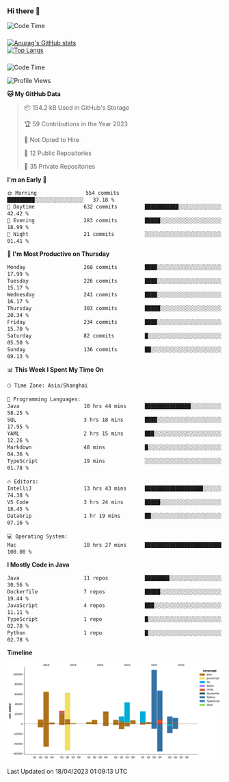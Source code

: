 ### Hi there 👋 

![Code Time](https://img.shields.io/endpoint?style=flat&url=https://codetime-api.datreks.com/badge/1061?logoColor=white%26project=%26recentMS=0%26showProject=false)

<!--
**Muyiafan/Muyiafan** is a ✨ _special_ ✨ repository because its `README.md` (this file) appears on your GitHub profile.

Here are some ideas to get you started:

- 🔭 I’m currently working on ...
- 🌱 I’m currently learning ...
- 👯 I’m looking to collaborate on ...
- 🤔 I’m looking for help with ...
- 💬 Ask me about ...
- 📫 How to reach me: ...
- 😄 Pronouns: ...
- ⚡ Fun fact: ...
-->

### 

[![Anurag's GitHub stats](https://github-readme-stats.vercel.app/api?username=Muyiafan)](https://github.com/anuraghazra/github-readme-stats)
<br>
[![Top Langs](https://github-readme-stats.vercel.app/api/top-langs/?username=Muyiafan)](https://github.com/anuraghazra/github-readme-stats)

### 

<!--START_SECTION:waka-->
![Code Time](http://img.shields.io/badge/Code%20Time-5%2C728%20hrs%2058%20mins-blue)

![Profile Views](http://img.shields.io/badge/Profile%20Views-0-blue)

**🐱 My GitHub Data** 

> 📦 154.2 kB Used in GitHub's Storage 
 > 
> 🏆 59 Contributions in the Year 2023
 > 
> 🚫 Not Opted to Hire
 > 
> 📜 12 Public Repositories 
 > 
> 🔑 35 Private Repositories 
 > 
**I'm an Early 🐤** 

```text
🌞 Morning                554 commits         █████████░░░░░░░░░░░░░░░░   37.18 % 
🌆 Daytime                632 commits         ███████████░░░░░░░░░░░░░░   42.42 % 
🌃 Evening                283 commits         █████░░░░░░░░░░░░░░░░░░░░   18.99 % 
🌙 Night                  21 commits          ░░░░░░░░░░░░░░░░░░░░░░░░░   01.41 % 
```
📅 **I'm Most Productive on Thursday** 

```text
Monday                   268 commits         ████░░░░░░░░░░░░░░░░░░░░░   17.99 % 
Tuesday                  226 commits         ████░░░░░░░░░░░░░░░░░░░░░   15.17 % 
Wednesday                241 commits         ████░░░░░░░░░░░░░░░░░░░░░   16.17 % 
Thursday                 303 commits         █████░░░░░░░░░░░░░░░░░░░░   20.34 % 
Friday                   234 commits         ████░░░░░░░░░░░░░░░░░░░░░   15.70 % 
Saturday                 82 commits          █░░░░░░░░░░░░░░░░░░░░░░░░   05.50 % 
Sunday                   136 commits         ██░░░░░░░░░░░░░░░░░░░░░░░   09.13 % 
```


📊 **This Week I Spent My Time On** 

```text
🕑︎ Time Zone: Asia/Shanghai

💬 Programming Languages: 
Java                     10 hrs 44 mins      ███████████████░░░░░░░░░░   58.25 % 
SQL                      3 hrs 18 mins       ████░░░░░░░░░░░░░░░░░░░░░   17.95 % 
YAML                     2 hrs 15 mins       ███░░░░░░░░░░░░░░░░░░░░░░   12.26 % 
Markdown                 48 mins             █░░░░░░░░░░░░░░░░░░░░░░░░   04.36 % 
TypeScript               19 mins             ░░░░░░░░░░░░░░░░░░░░░░░░░   01.78 % 

🔥 Editors: 
IntelliJ                 13 hrs 43 mins      ███████████████████░░░░░░   74.38 % 
VS Code                  3 hrs 24 mins       █████░░░░░░░░░░░░░░░░░░░░   18.45 % 
DataGrip                 1 hr 19 mins        ██░░░░░░░░░░░░░░░░░░░░░░░   07.16 % 

💻 Operating System: 
Mac                      18 hrs 27 mins      █████████████████████████   100.00 % 
```

**I Mostly Code in Java** 

```text
Java                     11 repos            ████████░░░░░░░░░░░░░░░░░   30.56 % 
Dockerfile               7 repos             █████░░░░░░░░░░░░░░░░░░░░   19.44 % 
JavaScript               4 repos             ███░░░░░░░░░░░░░░░░░░░░░░   11.11 % 
TypeScript               1 repo              █░░░░░░░░░░░░░░░░░░░░░░░░   02.78 % 
Python                   1 repo              █░░░░░░░░░░░░░░░░░░░░░░░░   02.78 % 
```



**Timeline**

![Lines of Code chart](https://raw.githubusercontent.com/Muyiafan/Muyiafan/main/assets/bar_graph.png)


 Last Updated on 18/04/2023 01:09:13 UTC
<!--END_SECTION:waka-->
